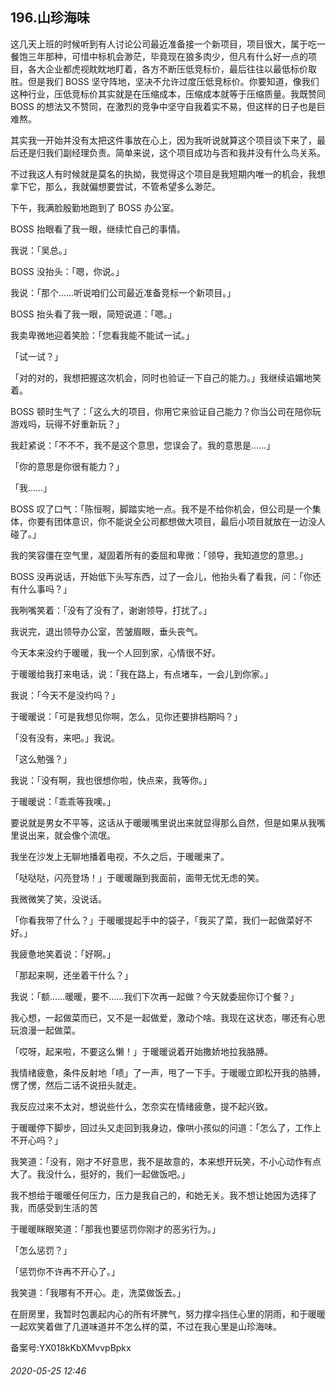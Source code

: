 ## 196.山珍海味
这几天上班的时候听到有人讨论公司最近准备接一个新项目，项目很大，属于吃一餐饱三年那种，可惜中标机会渺茫，毕竟现在狼多肉少，但凡有什么好一点的项目，各大企业都虎视眈眈地盯着，各方不断压低竞标价，最后往往以最低标价取胜。但是我们 BOSS 坚守阵地，坚决不允许过度压低竞标价。你要知道，像我们这种行业，压低竞标价其实就是在压缩成本，压缩成本就等于压缩质量。我既赞同 BOSS 的想法又不赞同，在激烈的竞争中坚守自我着实不易，但这样的日子也是巨难熬。


其实我一开始并没有太把这件事放在心上，因为我听说就算这个项目谈下来了，最后还是归我们副经理负责。简单来说，这个项目成功与否和我并没有什么鸟关系。


不过我这人有时候就是莫名的执拗，我觉得这个项目是我短期内唯一的机会，我想拿下它，那么，我就偏想要尝试，不管希望多么渺茫。


下午，我满脸殷勤地跑到了 BOSS 办公室。


BOSS 抬眼看了我一眼，继续忙自己的事情。


我说：「吴总。」


BOSS 没抬头：「嗯，你说。」


我说：「那个……听说咱们公司最近准备竞标一个新项目。」


BOSS 抬头看了我一眼，简短说道：「嗯。」


我卖卑微地迎着笑脸：「您看我能不能试一试。」


「试一试？」


「对的对的，我想把握这次机会，同时也验证一下自己的能力。」我继续谄媚地笑着。


BOSS 顿时生气了：「这么大的项目，你用它来验证自己能力？你当公司在陪你玩游戏吗，玩得不好重新玩？」


我赶紧说：「不不不，我不是这个意思，您误会了。我的意思是……」


「你的意思是你很有能力？」


「我……」


BOSS 叹了口气：「陈恒啊，脚踏实地一点。我不是不给你机会，但公司是一个集体，你要有团体意识，你不能说全公司都想做大项目，最后小项目就放在一边没人碰了。」


我的笑容僵在空气里，凝固着所有的委屈和卑微：「领导，我知道您的意思。」


BOSS 没再说话，开始低下头写东西，过了一会儿，他抬头看了看我，问：「你还有什么事吗？」


我咧嘴笑着：「没有了没有了，谢谢领导，打扰了。」


我说完，退出领导办公室，苦皱眉眼，垂头丧气。


今天本来没约于暖暖，我一个人回到家，心情很不好。


于暖暖给我打来电话，说：「我在路上，有点堵车，一会儿到你家。」


我说：「今天不是没约吗？」


于暖暖说：「可是我想见你啊，怎么，见你还要排档期吗？」


「没有没有，来吧。」我说。


「这么勉强？」


我说：「没有啊，我也很想你啦，快点来，我等你。」


于暖暖说：「乖乖等我噢。」


要说就是男女不平等，这话从于暖暖嘴里说出来就显得那么自然，但是如果从我嘴里说出来，就会像个流氓。


我坐在沙发上无聊地播着电视，不久之后，于暖暖来了。


「哒哒哒，闪亮登场！」于暖暖蹦到我面前，面带无忧无虑的笑。


我微微笑了笑，没说话。


「你看我带了什么？」于暖暖提起手中的袋子，「我买了菜，我们一起做菜好不好。」


我疲惫地笑着说：「好啊。」


「那起来啊，还坐着干什么？」


我说：「额……暖暖，要不……我们下次再一起做？今天就委屈你订个餐？」


我心想，一起做菜而已，又不是一起做爱，激动个啥。我现在这状态，哪还有心思玩浪漫一起做菜。


「哎呀，起来啦，不要这么懒！」于暖暖说着开始撒娇地拉我胳膊。


我情绪疲惫，条件反射地「啧」了一声，甩了一下手。于暖暖立即松开我的胳膊，愣了愣，然后二话不说扭头就走。


我反应过来不太对，想说些什么，怎奈实在情绪疲惫，提不起兴致。


于暖暖停下脚步，回过头又走回到我身边，像哄小孩似的问道：「怎么了，工作上不开心吗？」


我笑道：「没有，刚才不好意思，我不是故意的，本来想开玩笑，不小心动作有点大了。我没什么，挺好的，我们一起做饭吧。」


我不想给于暖暖任何压力，压力是我自己的，和她无关。我不想让她因为选择了我，而感受到生活的苦


于暖暖眯眼笑道：「那我也要惩罚你刚才的恶劣行为。」


「怎么惩罚？」


「惩罚你不许再不开心了。」


我笑道：「我哪有不开心。走，洗菜做饭去。」


在厨房里，我暂时包裹起内心的所有坏脾气，努力撑伞挡住心里的阴雨，和于暖暖一起欢笑着做了几道味道并不怎么样的菜，不过在我心里是山珍海味。


备案号:YX018kKbXMvvpBpkx


###### 2020-05-25 12:46
